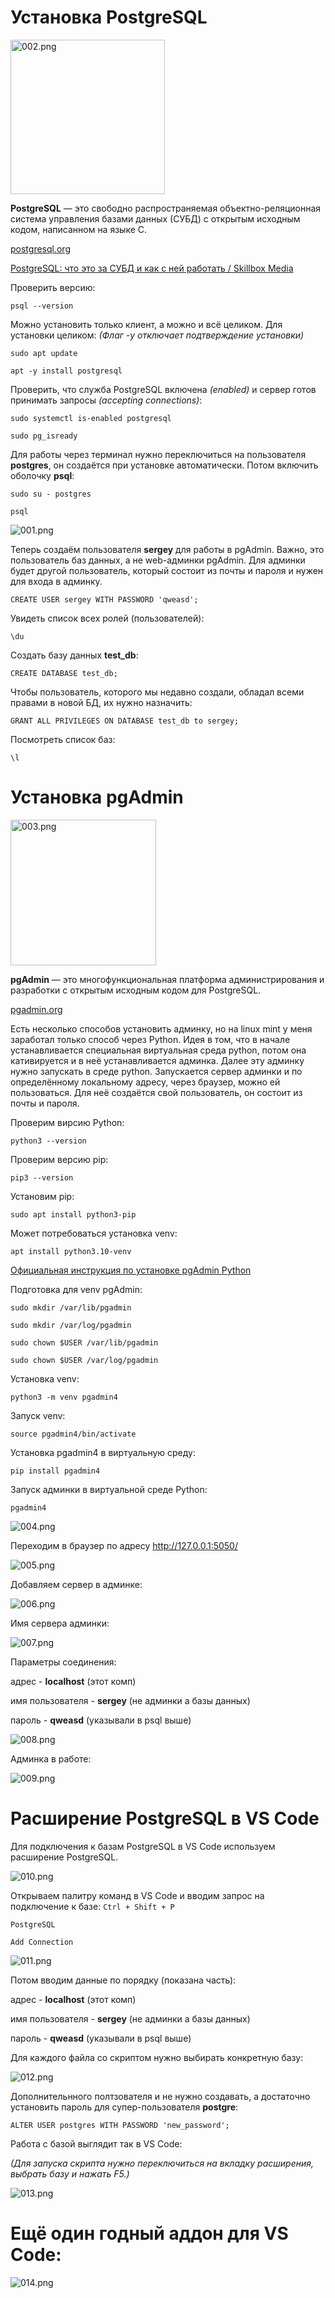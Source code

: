 # Установка PostgreSQL

<img src="_img_install_PostgreSQL/002.png" title="" alt="002.png" width="247">

**PostgreSQL** — это свободно распространяемая объектно-реляционная система управления базами данных (СУБД) с открытым исходным кодом, написанном на языке C.

[postgresql.org](https://www.postgresql.org/)

[PostgreSQL: что это за СУБД и как с ней работать / Skillbox Media](https://skillbox.ru/media/code/postgresql-vsye-chto-nuzhno-znat-dlya-bystrogo-starta/)

Проверить версию:

`psql --version`

Можно установить только клиент, а можно и всё целиком. Для установки целиком:
*(Флаг -y отключает подтверждение установки)*

`sudo apt update`

`apt -y install postgresql`

Проверить, что служба PostgreSQL включена *(enabled)* и сервер готов принимать запросы *(accepting connections)*:

`sudo systemctl is-enabled postgresql`

`sudo pg_isready`

Для работы через терминал нужно переключиться на пользователя **postgres**, он создаётся при установке автоматически. Потом включить оболочку **psql**:

`sudo su - postgres`

`psql`

![001.png](_img_install_PostgreSQL/001.png)

Теперь создаём пользователя **sergey** для работы в pgAdmin. Важно, это пользователь баз данных, а не web-админки pgAdmin. Для админки будет другой пользователь, который состоит из почты и пароля и нужен для входа в админку. 

`CREATE USER sergey WITH PASSWORD 'qweasd';`

Увидеть список всех ролей (пользователей):

`\du`

Создать базу данных **test_db**:

`CREATE DATABASE test_db;`

Чтобы пользователь, которого мы недавно создали, обладал всеми правами в новой БД, их нужно назначить:

`GRANT ALL PRIVILEGES ON DATABASE test_db to sergey;`

Посмотреть список баз:

`\l`

# Установка pgAdmin

<img title="" src="_img_install_PostgreSQL/003.png" alt="003.png" width="233">

**pgAdmin** — это многофункциональная платформа администрирования и разработки с открытым исходным кодом для PostgreSQL.

[pgadmin.org](https://www.pgadmin.org/)

Есть несколько способов установить админку, но на linux mint у меня заработал только способ через Python. Идея в том, что в начале устанавливается специальная виртуальная среда python, потом она кативируется и в неё устанавливается админка. Далее эту админку нужно запускать в среде python. Запускается сервер админки и по определённому локальному адресу, через браузер, можно ей пользоваться. Для неё создаётся свой пользователь, он состоит из почты и пароля.

Проверим вирсию Python:

`python3 --version`

Проверим версию pip:

`pip3 --version`

Установим pip:

`sudo apt install python3-pip`

Может потребоваться установка venv:

`apt install python3.10-venv`

[Официальная инструкция по установке pgAdmin Python](https://www.pgadmin.org/download/pgadmin-4-python/)

Подготовка для venv pgAdmin:

`sudo mkdir /var/lib/pgadmin`

`sudo mkdir /var/log/pgadmin`

`sudo chown $USER /var/lib/pgadmin`

`sudo chown $USER /var/log/pgadmin`

Установка venv:

`python3 -m venv pgadmin4`

Запуск venv:

`source pgadmin4/bin/activate`

Установка pgadmin4 в виртуальную среду:

`pip install pgadmin4`

Запуск админки в виртуальной среде Python:

`pgadmin4`

![004.png](_img_install_PostgreSQL/004.png)

Переходим в браузер по адресу http://127.0.0.1:5050/ 

![005.png](_img_install_PostgreSQL/005.png)

Добавляем сервер в админке:

![006.png](/home/sergey/doc/SQL/_img_install_PostgreSQL/006.png)

Имя сервера админки:

![007.png](/home/sergey/doc/SQL/_img_install_PostgreSQL/007.png)

Параметры соединения:

адрес - **localhost** (этот комп)

имя пользователя - **sergey** (не админки а базы данных)

пароль - **qweasd** (указывали в psql выше)

![008.png](_img_install_PostgreSQL/008.png)

Админка в работе:

![009.png](_img_install_PostgreSQL/009.png)

# Расширение PostgreSQL в VS Code

Для подключения к базам PostgreSQL в VS Code используем расширение PostgreSQL.

![010.png](_img_install_PostgreSQL/010.png)

Открываем палитру команд в VS Code и вводим запрос на подключение к базе:
`Ctrl + Shift + P`

`PostgreSQL`

`Add Connection`

![011.png](_img_install_PostgreSQL/011.png)

Потом вводим данные по порядку (показана часть):

адрес - **localhost** (этот комп)

имя пользователя - **sergey** (не админки а базы данных)

пароль - **qweasd** (указывали в psql выше)

Для каждого файла со скриптом нужно выбирать конкретную базу:

![012.png](_img_install_PostgreSQL/012.png)

Дополнительнного полтзователя и не нужно создавать, а достаточно установить пароль для супер-пользователя **postgre**:

`ALTER USER postgres WITH PASSWORD 'new_password';`

Работа с базой выглядит так в VS Code:

*(Для запуска скрипта нужно переключиться на вкладку расширения, выбрать базу и нажать F5.)*

![013.png](_img_install_PostgreSQL/013.png)

# Ещё один годный аддон для VS Code:

![014.png](_img_install_PostgreSQL/014.png)
